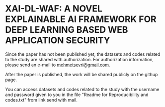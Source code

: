 # XAI-DL-WAF: A NOVEL EXPLAINABLE AI FRAMEWORK FOR DEEP LEARNING BASED WEB APPLICATION SECURITY

Since the paper has not been published yet, the datasets and codes related to the study are shared with authorization. For authorization information, please send an e-mail to mehmetsevri@gmail.com.

After the paper is published, the work will be shared publicly on the githup page.

You can access datasets and codes related to the study with the username and password given to you in the file "Readme for Reproducibility and codes.txt" from link send with mail.
